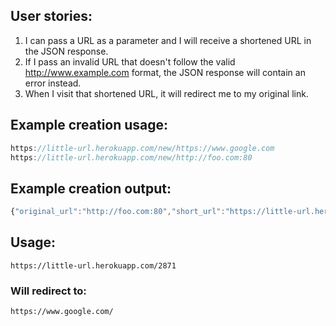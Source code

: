 ## User stories:
1. I can pass a URL as a parameter and I will receive a shortened URL in the JSON response.
2. If I pass an invalid URL that doesn't follow the valid http://www.example.com format, the JSON response will contain an error instead.
3. When I visit that shortened URL, it will redirect me to my original link.

## Example creation usage:

```js
https://little-url.herokuapp.com/new/https://www.google.com
https://little-url.herokuapp.com/new/http://foo.com:80
```

## Example creation output:

```js
{"original_url":"http://foo.com:80","short_url":"https://little-url.herokuapp.com/8170"}
```

## Usage:

```
https://little-url.herokuapp.com/2871
```

### Will redirect to:

```
https://www.google.com/
```
